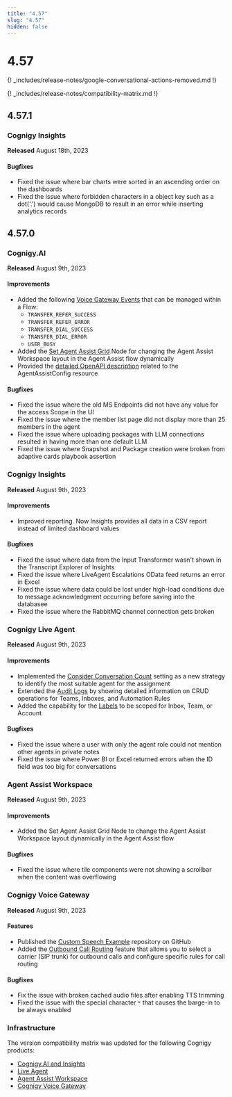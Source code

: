 ```yaml
---
title: "4.57"
slug: "4.57"
hidden: false
---
```


# 4.57

{! _includes/release-notes/google-conversational-actions-removed.md !}

{! _includes/release-notes/compatibility-matrix.md !}

## 4.57.1

### Cognigy Insights

**Released** August 18th, 2023

#### Bugfixes

- Fixed the issue where bar charts were sorted in an ascending order on the dashboards
- Fixed the issue where forbidden characters in a object key such as a dot('.') would cause MongoDB to result in an error while inserting analytics records

## 4.57.0

### Cognigy.AI

**Released** August 9th, 2023

#### Improvements

- Added the following [Voice Gateway Events](../voicegateway/references/events/overview.md) that can be managed within a Flow:
    - `TRANSFER_REFER_SUCCESS`
    - `TRANSFER_REFER_ERROR`
    - `TRANSFER_DIAL_SUCCESS`
    - `TRANSFER_DIAL_ERROR`
    - `USER_BUSY`
- Added the [Set Agent Assist Grid](../ai/flow-nodes/ai-copilot/set-grid.md) Node for changing the Agent Assist Workspace layout in the Agent Assist flow dynamically
- Provided the [detailed OpenAPI description](https://api-trial.cognigy.ai/openapi#post-/v2.0/agentassistconfigs) related to the AgentAssistConfig resource

#### Bugfixes

- Fixed the issue where the old MS Endpoints did not have any value for the access Scope in the UI
- Fixed the issue where the member list page did not display more than 25 members in the agent
- Fixed the issue where uploading packages with LLM connections resulted in having more than one default LLM
- Fixed the issue where Snapshot and Package creation were broken from adaptive cards playbook assertion

### Cognigy Insights

**Released** August 9th, 2023

#### Improvements

- Improved reporting. Now Insights provides all data in a CSV report instead of limited dashboard values

#### Bugfixes

- Fixed the issue where data from the Input Transformer wasn't shown in the Transcript Explorer of Insights
- Fixed the issue where LiveAgent Escalations OData feed returns an error in Excel
- Fixed the issue where data could be lost under high-load conditions due to message acknowledgment occurring before saving into the databasee
- Fixed the issue where the RabbitMQ channel connection gets broken

### Cognigy Live Agent

**Released** August 9th, 2023

#### Improvements

- Implemented the [Consider Conversation Count](../live-agent/conversation/conversation-routing/automatic-mode.md#consider-conversation-count) setting as a new strategy to identify the most suitable agent for the assignment
- Extended the [Audit Logs](../live-agent/settings/audit-logs.md) by showing detailed information on CRUD operations for Teams, Inboxes, and Automation Rules
- Added the capability for the [Labels](../live-agent/settings/labels.md) to be scoped for Inbox, Team, or Account

#### Bugfixes

- Fixed the issue where a user with only the agent role could not mention other agents in private notes
- Fixed the issue where Power BI or Excel returned errors when the ID field was too big for conversations

### Agent Assist Workspace

**Released** August 9th, 2023

#### Improvements

- Added the Set Agent Assist Grid Node to change the Agent Assist Workspace layout dynamically in the Agent Assist flow

#### Bugfixes

- Fixed the issue where tile components were not showing a scrollbar when the content was overflowing

### Cognigy Voice Gateway

**Released** August 9th, 2023

#### Features

- Published the [Custom Speech Example](https://github.com/Cognigy/custom-speech-example) repository on GitHub
- Added the [Outbound Call Routing](../voicegateway/webapp/outbound-call-routing.md) feature that allows you to select a carrier (SIP trunk) for outbound calls and configure specific rules for call routing

#### Bugfixes

- Fix the issue with broken cached audio files after enabling TTS trimming
- Fixed the issue with the special character `*` that causes the barge-in to be always enabled

### Infrastructure

The version compatibility matrix was updated for the following Cognigy products:

- [Cognigy.AI and Insights](../ai/installation/version-compatibility-matrix.md)
- [Live Agent](../live-agent/installation/deployment/version-compatibility-matrix.md)
- [Agent Assist Workspace](../ai-copilot/installation/version-compatibility-matrix.md)
- [Cognigy Voice Gateway](../voicegateway/installation/version-compatibility-matrix.md)


